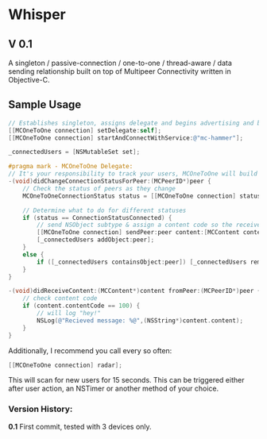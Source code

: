 # Whisper #
## V 0.1 ##

A singleton / passive-connection / one-to-one / thread-aware / data sending relationship built on top of Multipeer Connectivity written in Objective-C. 

## Sample Usage ##

```objective-c
// Establishes singleton, assigns delegate and begins advertising and broadcasting service with string unique to your app.  
[[MCOneToOne connection] setDelegate:self];
[[MCOneToOne connection] startAndConnectWithService:@"mc-hammer"];

_connectedUsers = [NSMutableSet set];

#pragma mark - MCOneToOne Delegate:
// It's your responsibility to track your users, MCOneToOne will build a one to one connection passively upon any discovery or invitation
-(void)didChangeConnectionStatusForPeer:(MCPeerID*)peer {
    // Check the status of peers as they change
    MCOneToOneConnectionStatus status = [[MCOneToOne connection] statusForPeer:peer];

    // Determine what to do for different statuses
    if (status == ConnectionStatusConnected) {
        // send NSObject subtype & assign a content code so the receiver knows what they are receiving
        [[MCOneToOne connection] sendPeer:peer content:[MCContent contentCode:100 withContent:@"Hey!"]];
        [_connectedUsers addObject:peer];
    }
    else {
        if ([_connectedUsers containsObject:peer]) [_connectedUsers removeObject:peer];
    }
}

-(void)didReceiveContent:(MCContent*)content fromPeer:(MCPeerID*)peer {
    // check content code
    if (content.contentCode == 100) {
        // will log "hey!"
        NSLog(@"Recieved message: %@",(NSString*)content.content);
    }
}
```

Additionally, I recommend you call every so often:

```objective-c
[[MCOneToOne connection] radar];
```

This will scan for new users for 15 seconds. This can be triggered either after user action, an NSTimer or another method of your choice.


### Version History: ###
**0.1**
First commit, tested with 3 devices only.
